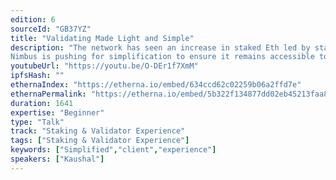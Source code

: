 ```yaml
---
edition: 6
sourceId: "GB37YZ"
title: "Validating Made Light and Simple"
description: "The network has seen an increase in staked Eth led by staking pools, liquid staking protocols, CEX and solo stakers. The complexity of running multiple clients (Execution, Consensus, Beacon and possibly MEV) means that validating is increasingly considered an organised activity for teams of specialists. 
Nimbus is pushing for simplification to ensure it remains accessible to individuals and institutions alike. In this talk, Nimbus presents its vision for the future of Ethereum client experience"
youtubeUrl: "https://youtu.be/O-DEr1f7XmM"
ipfsHash: ""
ethernaIndex: "https://etherna.io/embed/634ccd62c02259b06a2ffd7e"
ethernaPermalink: "https://etherna.io/embed/5b322f134877dd02eb45213faa813493433cef7906395e01b80119fb30e47594"
duration: 1641
expertise: "Beginner"
type: "Talk"
track: "Staking & Validator Experience"
tags: ["Staking & Validator Experience"]
keywords: ["Simplified","client","experience"]
speakers: ["Kaushal"]
---
```

